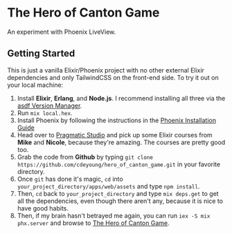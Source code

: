 # The Hero of Canton Game

An experiment with Phoenix LiveView.

## Getting Started

This is just a vanilla Elixir/Phoenix project with no other external Elixir dependencies and only TailwindCSS on the front-end side. To try it out on your local machine:

1. Install **Elixir**, **Erlang**, and **Node.js**. I recommend installing all three via the [asdf Version Manager](https://github.com/asdf-vm/asdf).
2. Run `mix local.hex`.
3. Install Phoenix by following the instructions in the [Phoenix Installation Guide](https://hexdocs.pm/phoenix/installation.html#content)
4. Head over to [Pragmatic Studio](https://pragmaticstudio.com) and pick up some Elixir courses from **Mike** and **Nicole**, because they're amazing. The courses are pretty good too.
5. Grab the code from **Github** by typing `git clone https://github.com/cdeyoung/hero_of_canton_game.git` in your favorite directory.
6. Once `git` has done it's magic, `cd` into `your_project_directory/apps/web/assets` and type `npm install`.
7. Then, `cd` back to `your_project_directory` and type `mix deps.get` to get all the dependencies, even though there aren't any, because it is nice to have good habits.
8. Then, if my brain hasn't betrayed me again, you can run `iex -S mix phx.server` and browse to [The Hero of Canton Game](http://localhost:4000).
